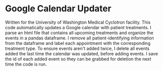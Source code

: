 # Google Calendar Updater
Written for the University of Washington Medical Cyclotron facility. This code automatically updates a Google calendar with patient treatments. I parse an html file that contains all upcoming treatments and organize the events in a pandas dataframe. I remove all patient-identifying information from the dataframe and label each appointment with the corresponding treatment type. To ensure events aren't added twice, I delete all events added the last time the calendar was updated, before adding events. I save the id of each added event so they can be grabbed for deletion the next time the code is run.
